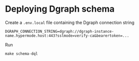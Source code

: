 # Deploying Dgraph schema

Create a `.env.local` file containing the Dgraph connection string

```shell .env.local
DGRAPH_CONNECTION_STRING=dgraph://dgraph-instance-name.hypermode.host:443?sslmode=verify-ca&bearertoken=...

```

Run

```shell
make schema-dql
```
